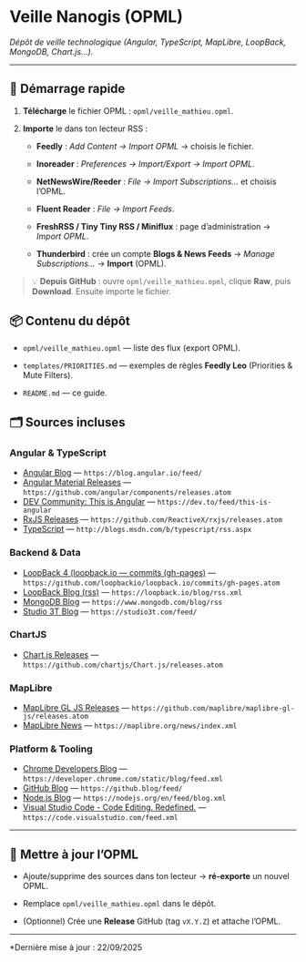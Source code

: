 # Veille Nanogis (OPML)

*Dépôt de veille technologique (Angular, TypeScript, MapLibre, LoopBack, MongoDB, Chart.js…).*


---

## 🚀 Démarrage rapide

1. **Télécharge** le fichier OPML : `opml/veille_mathieu.opml`.

2. **Importe** le dans ton lecteur RSS :

   - **Feedly** : *Add Content → Import OPML* → choisis le fichier.

   - **Inoreader** : *Preferences → Import/Export → Import OPML*.

   - **NetNewsWire/Reeder** : *File → Import Subscriptions…* et choisis l’OPML.

   - **Fluent Reader** : *File → Import Feeds*.

   - **FreshRSS / Tiny Tiny RSS / Miniflux** : page d’administration → *Import OPML*.

   - **Thunderbird** : crée un compte **Blogs & News Feeds** → *Manage Subscriptions…* → **Import** (OPML).


> 💡 **Depuis GitHub** : ouvre `opml/veille_mathieu.opml`, clique **Raw**, puis **Download**. Ensuite importe le fichier.


## 📦 Contenu du dépôt

- `opml/veille_mathieu.opml` — liste des flux (export OPML).

- `templates/PRIORITIES.md` — exemples de règles **Feedly Leo** (Priorities & Mute Filters).

- `README.md` — ce guide.


## 🗂️ Sources incluses


### Angular & TypeScript

- [Angular Blog](https://blog.angular.dev?source=rss----447683c3d9a3---4) — `https://blog.angular.io/feed/`
- [Angular Material Releases](https://github.com/angular/components/releases) — `https://github.com/angular/components/releases.atom`
- [DEV Community: This is Angular](https://dev.to/this-is-angular) — `https://dev.to/feed/this-is-angular`
- [RxJS Releases](https://github.com/ReactiveX/rxjs/releases) — `https://github.com/ReactiveX/rxjs/releases.atom`
- [TypeScript](https://devblogs.microsoft.com/typescript/) — `http://blogs.msdn.com/b/typescript/rss.aspx`

### Backend & Data

- [LoopBack 4 (loopback.io — commits (gh-pages)](https://github.com/loopbackio/loopback.io/commits/gh-pages.atom) — `https://github.com/loopbackio/loopback.io/commits/gh-pages.atom`
- [LoopBack Blog (rss)](https://loopback.io/blog/rss.xml) — `https://loopback.io/blog/rss.xml`
- [MongoDB Blog](https://www.mongodb.com/blog) — `https://www.mongodb.com/blog/rss`
- [Studio 3T Blog](https://studio3t.com/) — `https://studio3t.com/feed/`

### ChartJS

- [Chart.js Releases](https://github.com/chartjs/Chart.js/releases) — `https://github.com/chartjs/Chart.js/releases.atom`

### MapLibre

- [MapLibre GL JS Releases](https://github.com/maplibre/maplibre-gl-js/releases) — `https://github.com/maplibre/maplibre-gl-js/releases.atom`
- [MapLibre News](https://maplibre.org/) — `https://maplibre.org/news/index.xml`

### Platform & Tooling

- [Chrome Developers Blog](https://developer.chrome.com/blog/) — `https://developer.chrome.com/static/blog/feed.xml`
- [GitHub Blog](https://github.blog/) — `https://github.blog/feed/`
- [Node.js Blog](https://nodejs.org/en) — `https://nodejs.org/en/feed/blog.xml`
- [Visual Studio Code - Code Editing. Redefined.](https://code.visualstudio.com/) — `https://code.visualstudio.com/feed.xml`

---

## 🔄 Mettre à jour l’OPML

- Ajoute/supprime des sources dans ton lecteur → **ré-exporte** un nouvel OPML.

- Remplace `opml/veille_mathieu.opml` dans le dépôt.

- (Optionnel) Crée une **Release** GitHub (tag `vX.Y.Z`) et attache l’OPML.


---

*Dernière mise à jour : 22/09/2025
